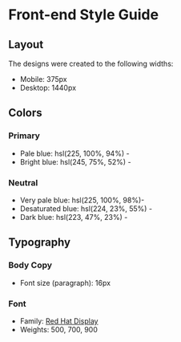 # Front-end Style Guide

## Layout

The designs were created to the following widths:

- Mobile: 375px
- Desktop: 1440px

## Colors

### Primary

- Pale blue: hsl(225, 100%, 94%) -
- Bright blue: hsl(245, 75%, 52%) -

### Neutral

- Very pale blue: hsl(225, 100%, 98%)-
- Desaturated blue: hsl(224, 23%, 55%) -
- Dark blue: hsl(223, 47%, 23%) - 

## Typography

### Body Copy

- Font size (paragraph): 16px

### Font

- Family: [Red Hat Display](https://fonts.google.com/specimen/Red+Hat+Display)
- Weights: 500, 700, 900
